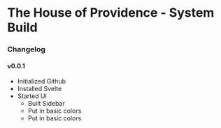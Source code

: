 # The House of Providence - System Build
### Changelog
#### v0.0.1 
* Initialized Github
* Installed Svelte
* Started UI 
  * Built Sidebar
  * Put in basic colors
  * Put in basic colors

